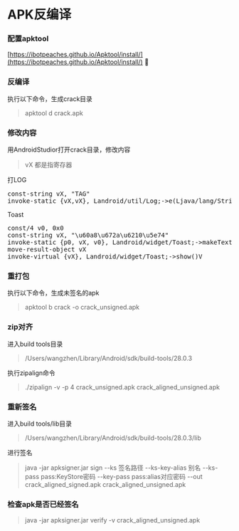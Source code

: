 # APK反编译
### 配置apktool
[https://ibotpeaches.github.io/Apktool/install/](https://ibotpeaches.github.io/Apktool/install/)

### 反编译
执行以下命令，生成crack目录  
> apktool d crack.apk

### 修改内容
用AndroidStudior打开crack目录，修改内容  
> vX 都是指寄存器  

打LOG 
<pre>
const-string vX, "TAG"
invoke-static {vX,vX}, Landroid/util/Log;->e(Ljava/lang/String;Ljava/lang/String;)I
</pre>

Toast  
<pre>
const/4 v0, 0x0
const-string vX, "\u60a8\u672a\u6210\u5e74"
invoke-static {p0, vX, v0}, Landroid/widget/Toast;->makeText(Landroid/content/Context;Ljava/lang/CharSequence;I)Landroid/widget/Toast;
move-result-object vX
invoke-virtual {vX}, Landroid/widget/Toast;->show()V
</pre>

### 重打包
执行以下命令，生成未签名的apk  
> apktool b crack -o crack_unsigned.apk

### zip对齐  
进入build tools目录  
> /Users/wangzhen/Library/Android/sdk/build-tools/28.0.3  

执行zipalign命令  
> ./zipalign -v -p 4 crack_unsigned.apk crack_aligned_unsigned.apk

### 重新签名
进入build tools/lib目录  
> /Users/wangzhen/Library/Android/sdk/build-tools/28.0.3/lib

进行签名  
> java -jar apksigner.jar sign  --ks 签名路径  --ks-key-alias 别名  --ks-pass pass:KeyStore密码  --key-pass pass:alias对应密码  --out crack_aligned_signed.apk  crack_aligned_unsigned.apk

### 检查apk是否已经签名
> java -jar apksigner.jar verify -v crack_aligned_unsigned.apk